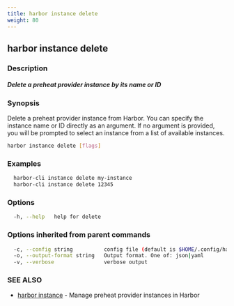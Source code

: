 ```yaml
---
title: harbor instance delete
weight: 80
---
```

## harbor instance delete

### Description

##### Delete a preheat provider instance by its name or ID

### Synopsis

Delete a preheat provider instance from Harbor. You can specify the instance name or ID directly as an argument.
If no argument is provided, you will be prompted to select an instance from a list of available instances.

```sh
harbor instance delete [flags]
```

### Examples

```sh
  harbor-cli instance delete my-instance
  harbor-cli instance delete 12345
```

### Options

```sh
  -h, --help   help for delete
```

### Options inherited from parent commands

```sh
  -c, --config string          config file (default is $HOME/.config/harbor-cli/config.yaml)
  -o, --output-format string   Output format. One of: json|yaml
  -v, --verbose                verbose output
```

### SEE ALSO

* [harbor instance](harbor-instance.md)	 - Manage preheat provider instances in Harbor

